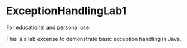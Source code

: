 # ExceptionHandlingLab1

For educational and personal use.

This is a lab excerise to demonstrate basic exception handling in Java.
